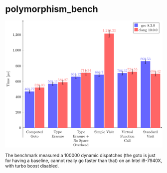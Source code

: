 # polymorphism_bench

<img src="./polymorphism_bench.svg">

The benchmark measured a 100000 dynamic dispatches (the goto is just for having a baseline, cannot really go faster than that) on an Intel i9-7940X, with turbo boost disabled.


